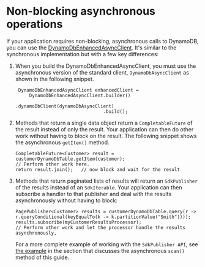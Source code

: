 # Non\-blocking asynchronous operations<a name="ddb-en-client-async"></a>

If your application requires non\-blocking, asynchronous calls to DynamoDB, you can use the [DynamoDbEnhancedAsyncClient](https://sdk.amazonaws.com/java/api/latest/software/amazon/awssdk/enhanced/dynamodb/DynamoDbEnhancedAsyncClient.html)\. It's similar to the synchronous implementation but with a few key differences:

1. When you build the DynamoDbEnhancedAsyncClient, you must use the asynchronous version of the standard client, `DynamoDbAsyncClient` as shown in the following snippet\.

   ```
    DynamoDbEnhancedAsyncClient enhancedClient = 
        DynamoDbEnhancedAsyncClient.builder()
                                   .dynamoDbClient(dynamoDbAsyncClient)
                                   .build();
   ```

1. Methods that return a single data object return a `CompletableFuture` of the result instead of only the result\. Your application can then do other work without having to block on the result\. The following snippet shows the asynchronous `getItem()` method\. 

   ```
   CompletableFuture<Customer> result = customerDynamoDbTable.getItem(customer);
   // Perform other work here.
   return result.join();   // now block and wait for the result
   ```

1. Methods that return paginated lists of results will return an `SdkPublisher` of the results instead of an `SdkIterable`\. Your application can then subscribe a handler to that publisher and deal with the results asynchronously without having to block:

   ```
   PagePublisher<Customer> results = customerDynamoDbTable.query(r -> r.queryConditional(keyEqualTo(k -> k.partitionValue("Smith"))));
   results.subscribe(myCustomerResultsProcessor);
   // Perform other work and let the processor handle the results asynchronously,
   ```

   For a more complete example of working with the `SdkPublisher API`, see [the example](ddb-en-client-use-multirecord-scan.md#ddb-en-client-use-multirecord-scan-async) in the section that discusses the asynchronous `scan()` method of this guide\.